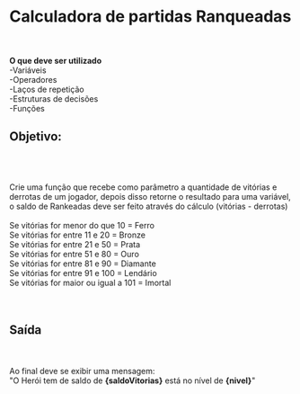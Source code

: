 # Calculadora de partidas Ranqueadas
<br><br>
**O que deve ser utilizado**<br>
-Variáveis<br>
-Operadores<br>
-Laços de repetição<br>
-Estruturas de decisões<br>
-Funções<br>

## Objetivo:
<br><br><br>
Crie uma função que recebe como parâmetro a quantidade de vitórias e derrotas de um jogador, depois disso retorne o resultado para uma variável, o saldo de Rankeadas deve ser feito através do cálculo (vitórias - derrotas)<br>
<br>
Se vitórias for menor do que 10 = Ferro<br>
Se vitórias for entre 11 e 20 = Bronze<br>
Se vitórias for entre 21 e 50 = Prata<br>
Se vitórias for entre 51 e 80 = Ouro<br>
Se vitórias for entre 81 e 90 = Diamante<br>
Se vitórias for entre 91 e 100 = Lendário<br>
Se vitórias for maior ou igual a 101 = Imortal<br>
<br><br>
## Saída
<br><br>
Ao final deve se exibir uma mensagem:
<br>
"O Herói tem de saldo de **{saldoVitorias}** está no nível de **{nivel}**"